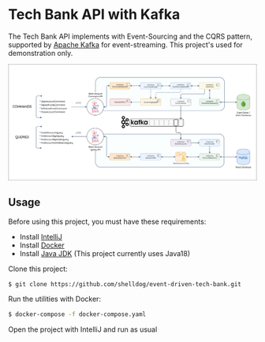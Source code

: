# Tech Bank API with Kafka

The Tech Bank API implements with Event-Sourcing and the CQRS pattern, supported by [Apache Kafka](https://kafka.apache.org/) for event-streaming. This project's used for demonstration only.

![architect](./images/architect.PNG "The CQRS pattern for this project")

## Usage

Before using this project, you must have these requirements:

- Install [IntelliJ](https://www.jetbrains.com/idea/)
- Install [Docker](https://www.docker.com/)
- Install [Java JDK](https://www.oracle.com/java/technologies/downloads/) (This project currently uses Java18)

Clone this project:

```bash
$ git clone https://github.com/shelldog/event-driven-tech-bank.git
```

Run the utilities with Docker:

```bash
$ docker-compose -f docker-compose.yaml
```

Open the project with IntelliJ and run as usual
